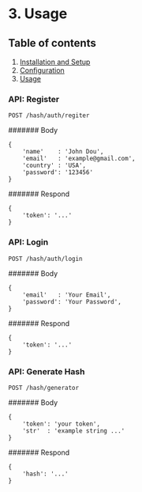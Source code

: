 # 3. Usage

## Table of contents

  1. [Installation and Setup](1-Installation-and-Setup.md)
  2. [Configuration](2-Configuration.md)
  3. [Usage](3-Usage.md)

### API: Register

    POST /hash/auth/regiter

####### Body

    {
        'name'    : 'John Dou',
        'email'   : 'example@gmail.com',
        'country' : 'USA',
        'password': '123456'
    }
    
####### Respond
    
    {
        'token': '...'
    }
    
### API: Login    
        
    POST /hash/auth/login
    
####### Body

    {
        'email'   : 'Your Email',
        'password': 'Your Password',
    }
    
####### Respond
    
    {
        'token': '...'
    }
    
### API: Generate Hash 
        
    POST /hash/generator
    
####### Body
   
    {
        'token': 'your token',
        'str'  : 'example string ...' 
    }
    
####### Respond

    {
        'hash': '...'
    }     